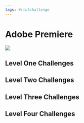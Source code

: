 ```yaml
---
tags: #llufchallenge
---
```



# Adobe Premiere

![](https://i.imgur.com/XHz3NBf.png)


## Level One Challenges 

## Level Two Challenges 

## Level Three Challenges 

## Level Four Challenges 